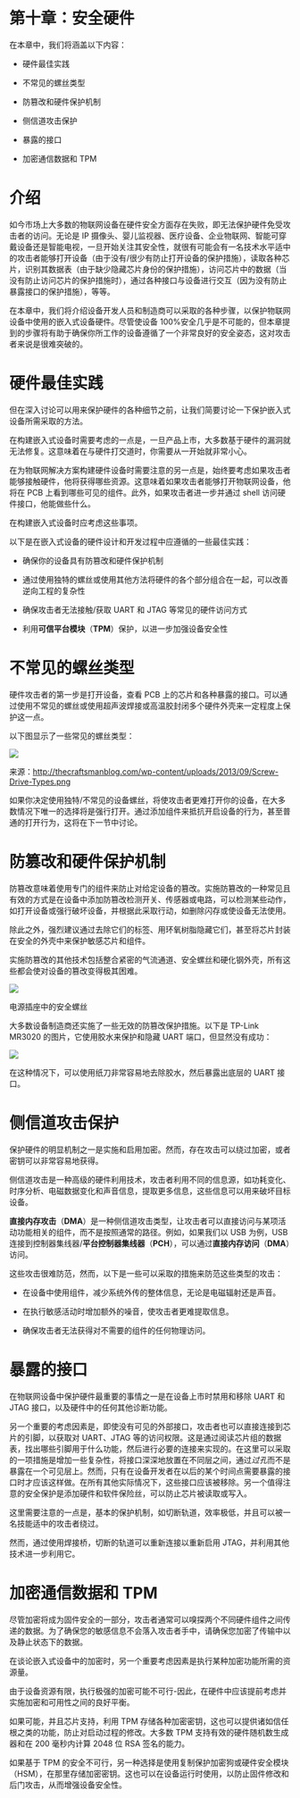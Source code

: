 # 第十章：安全硬件

在本章中，我们将涵盖以下内容：

+   硬件最佳实践

+   不常见的螺丝类型

+   防篡改和硬件保护机制

+   侧信道攻击保护

+   暴露的接口

+   加密通信数据和 TPM

# 介绍

如今市场上大多数的物联网设备在硬件安全方面存在失败，即无法保护硬件免受攻击者的访问。无论是 IP 摄像头、婴儿监视器、医疗设备、企业物联网、智能可穿戴设备还是智能电视，一旦开始关注其安全性，就很有可能会有一名技术水平适中的攻击者能够打开设备（由于没有/很少有防止打开设备的保护措施），读取各种芯片，识别其数据表（由于缺少隐藏芯片身份的保护措施），访问芯片中的数据（当没有防止访问芯片的保护措施时），通过各种接口与设备进行交互（因为没有防止暴露接口的保护措施），等等。

在本章中，我们将介绍设备开发人员和制造商可以采取的各种步骤，以保护物联网设备中使用的嵌入式设备硬件。尽管使设备 100%安全几乎是不可能的，但本章提到的步骤将有助于确保你所工作的设备遵循了一个非常良好的安全姿态，这对攻击者来说是很难突破的。

# 硬件最佳实践

但在深入讨论可以用来保护硬件的各种细节之前，让我们简要讨论一下保护嵌入式设备所需采取的方法。

在构建嵌入式设备时需要考虑的一点是，一旦产品上市，大多数基于硬件的漏洞就无法修复。这意味着在与硬件打交道时，你需要从一开始就非常小心。

在为物联网解决方案构建硬件设备时需要注意的另一点是，始终要考虑如果攻击者能够接触硬件，他将获得哪些资源。这意味着如果攻击者能够打开物联网设备，他将在 PCB 上看到哪些可见的组件。此外，如果攻击者进一步并通过 shell 访问硬件接口，他能做些什么。

在构建嵌入式设备时应考虑这些事项。

以下是在嵌入式设备的硬件设计和开发过程中应遵循的一些最佳实践：

+   确保你的设备具有防篡改和硬件保护机制

+   通过使用独特的螺丝或使用其他方法将硬件的各个部分组合在一起，可以改善逆向工程的复杂性

+   确保攻击者无法接触/获取 UART 和 JTAG 等常见的硬件访问方式

+   利用**可信平台模块**（**TPM**）保护，以进一步加强设备安全性

# 不常见的螺丝类型

硬件攻击者的第一步是打开设备，查看 PCB 上的芯片和各种暴露的接口。可以通过使用不常见的螺丝或使用超声波焊接或高温胶封闭多个硬件外壳来一定程度上保护这一点。

以下图显示了一些常见的螺丝类型：

![](img/58046357-fd8f-4376-aa88-81a65ee5ba16.png)

来源：http://thecraftsmanblog.com/wp-content/uploads/2013/09/Screw-Drive-Types.png

如果你决定使用独特/不常见的设备螺丝，将使攻击者更难打开你的设备，在大多数情况下唯一的选择将是强行打开。通过添加组件来抵抗开启设备的行为，甚至普通的打开行为，这将在下一节中讨论。

# 防篡改和硬件保护机制

防篡改意味着使用专门的组件来防止对给定设备的篡改。实施防篡改的一种常见且有效的方式是在设备中添加防篡改检测开关、传感器或电路，可以检测某些动作，如打开设备或强行破坏设备，并根据此采取行动，如删除闪存或使设备无法使用。

除此之外，强烈建议通过去除它们的标签、用环氧树脂隐藏它们，甚至将芯片封装在安全的外壳中来保护敏感芯片和组件。

实施防篡改的其他技术包括整合紧密的气流通道、安全螺丝和硬化钢外壳，所有这些都会使对设备的篡改变得极其困难。

![](img/b344f9ba-5298-40c7-bb84-741ba876e442.png)

电源插座中的安全螺丝

大多数设备制造商还实施了一些无效的防篡改保护措施。以下是 TP-Link MR3020 的图片，它使用胶水来保护和隐藏 UART 端口，但显然没有成功：

![](img/d49498ab-e7da-4bc9-a4d8-edea1257b40b.png)

在这种情况下，可以使用纸刀非常容易地去除胶水，然后暴露出底层的 UART 接口。

# 侧信道攻击保护

保护硬件的明显机制之一是实施和启用加密。然而，存在攻击可以绕过加密，或者密钥可以非常容易地获得。

侧信道攻击是一种高级的硬件利用技术，攻击者利用不同的信息源，如功耗变化、时序分析、电磁数据变化和声音信息，提取更多信息，这些信息可以用来破坏目标设备。

**直接内存攻击**（**DMA**）是一种侧信道攻击类型，让攻击者可以直接访问与某项活动功能相关的组件，而不是按照通常的路径。例如，如果我们以 USB 为例，USB 连接到控制器集线器/**平台控制器集线器**（**PCH**），可以通过**直接内存访问**（**DMA**）访问。

这些攻击很难防范，然而，以下是一些可以采取的措施来防范这些类型的攻击：

+   在设备中使用组件，减少系统外传的整体信息，无论是电磁辐射还是声音。

+   在执行敏感活动时增加额外的噪音，使攻击者更难提取信息。

+   确保攻击者无法获得对不需要的组件的任何物理访问。

# 暴露的接口

在物联网设备中保护硬件最重要的事情之一是在设备上市时禁用和移除 UART 和 JTAG 接口，以及硬件中的任何其他诊断功能。

另一个重要的考虑因素是，即使没有可见的外部接口，攻击者也可以直接连接到芯片的引脚，以获取对 UART、JTAG 等的访问权限。这是通过阅读芯片组的数据表，找出哪些引脚用于什么功能，然后进行必要的连接来实现的。在这里可以采取的一项措施是增加一些复杂性，将接口深深地放置在不同层之间，通过*过孔*而不是暴露在一个可见层上。然而，只有在设备开发者在以后的某个时间点需要暴露的接口时才应该这样做。在所有其他实际情况下，这些接口应该被移除。另一个值得注意的安全保护是添加硬件和软件保险丝，可以防止芯片被读取或写入。

这里需要注意的一点是，基本的保护机制，如切断轨道，效率极低，并且可以被一名技能适中的攻击者绕过。

然而，通过使用焊接桥，切断的轨道可以重新连接以重新启用 JTAG，并利用其他技术进一步利用它。

# 加密通信数据和 TPM

尽管加密将成为固件安全的一部分，攻击者通常可以嗅探两个不同硬件组件之间传递的数据。为了确保您的敏感信息不会落入攻击者手中，请确保您加密了传输中以及静止状态下的数据。

在谈论嵌入式设备中的加密时，另一个重要考虑因素是执行某种加密功能所需的资源量。

由于设备资源有限，执行极强的加密可能不可行-因此，在硬件中应该提前考虑并实施加密和可用性之间的良好平衡。

如果可能，并且芯片支持，利用 TPM 存储各种加密密钥，这也可以提供诸如信任根之类的功能，防止对启动过程的修改。大多数 TPM 支持有效的硬件随机数生成器和在 200 毫秒内计算 2048 位 RSA 签名的能力。

如果基于 TPM 的安全不可行，另一种选择是使用复制保护加密狗或硬件安全模块（HSM），在那里存储加密密钥。这也可以在设备运行时使用，以防止固件修改和后门攻击，从而增强设备安全性。
